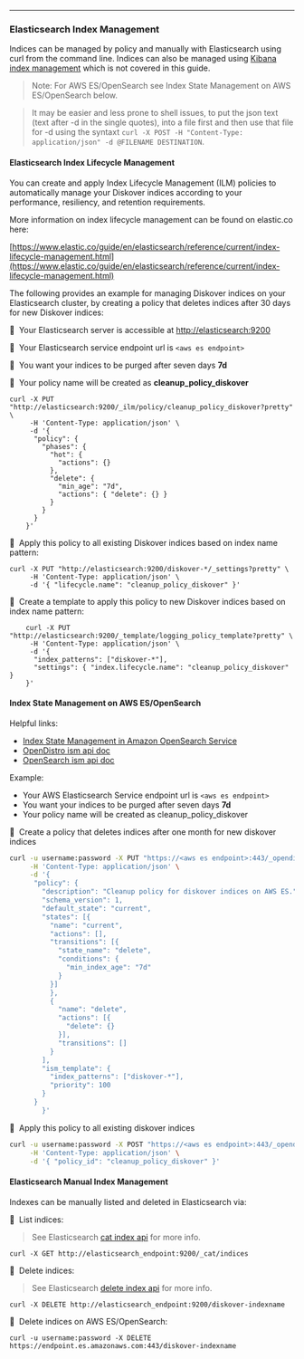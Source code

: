 ___
### Elasticsearch Index Management

Indices can be managed by policy and manually with Elasticsearch using curl from the command line. Indices can also be managed using [Kibana index management](https://www.elastic.co/guide/en/elasticsearch/reference/7.16/index-mgmt.html) which is not covered in this guide.

>Note: For AWS ES/OpenSearch see Index State Management on AWS ES/OpenSearch below.

> It may be easier and less prone to shell issues, to put the json text (text after -d in the single quotes), into a file first and then use that file for -d using the syntaxt `curl -X POST -H "Content-Type: application/json" -d @FILENAME DESTINATION`.

#### Elasticsearch Index Lifecycle Management

You can create and apply Index Lifecycle Management (ILM) policies to automatically manage your Diskover indices according to your performance, resiliency, and retention requirements.

More information on index lifecycle management can be found on elastic.co here:

[https://www.elastic.co/guide/en/elasticsearch/reference/current/index-lifecycle-management.html](https://www.elastic.co/guide/en/elasticsearch/reference/current/index-lifecycle-management.html)

The following provides an example for managing Diskover indices on your Elasticsearch cluster, by creating a policy that deletes indices after 30 days for new Diskover indices:

🔴 &nbsp;Your Elasticsearch server is accessible at [http://elasticsearch:9200](http://elasticsearch:9200)

🔴 &nbsp;Your Elasticsearch service endpoint url is `<aws es endpoint>`

🔴 &nbsp;You want your indices to be purged after seven days **7d**

🔴 &nbsp;Your policy name will be created as  **cleanup_policy_diskover**
```
curl -X PUT "http://elasticsearch:9200/_ilm/policy/cleanup_policy_diskover?pretty" \
     -H 'Content-Type: application/json' \
     -d '{
      "policy": {
        "phases": {
          "hot": {
            "actions": {}
          },
          "delete": {
            "min_age": "7d",
            "actions": { "delete": {} }
          }
        }
      }
    }' 
```

🔴 &nbsp;Apply this policy to all existing Diskover indices based on index name pattern:
```
curl -X PUT "http://elasticsearch:9200/diskover-*/_settings?pretty" \
     -H 'Content-Type: application/json' \
     -d '{ "lifecycle.name": "cleanup_policy_diskover" }'
```

🔴 &nbsp;Create a template to apply this policy to new Diskover indices based on index name pattern:
```  
    curl -X PUT "http://elasticsearch:9200/_template/logging_policy_template?pretty" \
     -H 'Content-Type: application/json' \
     -d '{
      "index_patterns": ["diskover-*"],                 
      "settings": { "index.lifecycle.name": "cleanup_policy_diskover" }
    }' 
```

#### Index State Management on AWS ES/OpenSearch

Helpful links:
- [Index State Management in Amazon OpenSearch Service](https://docs.aws.amazon.com/elasticsearch-service/latest/developerguide/ism.html)
- [OpenDistro ism api doc](https://opendistro.github.io/for-elasticsearch-docs/docs/im/ism/api/)
- [OpenSearch ism api doc](https://opensearch.org/docs/latest/im-plugin/ism/index/)


Example:
* Your AWS Elasticsearch Service endpoint url is `<aws es endpoint>`
* You want your indices to be purged after seven days **7d**
* Your policy name will be created as cleanup_policy_diskover

🔴 &nbsp;Create a policy that deletes indices after one month for new diskover indices

```sh
curl -u username:password -X PUT "https://<aws es endpoint>:443/_opendistro/_ism/policies/cleanup_policy_diskover" \
     -H 'Content-Type: application/json' \
     -d '{
	  "policy": {
	    "description": "Cleanup policy for diskover indices on AWS ES.",
	    "schema_version": 1,
	    "default_state": "current",
	    "states": [{
	      "name": "current",
	      "actions": [],
	      "transitions": [{
	        "state_name": "delete",
	        "conditions": {
	          "min_index_age": "7d"
	        }
	      }]
	      },
	      {
	        "name": "delete",
	        "actions": [{
	          "delete": {}
	        }],
	        "transitions": []
	      }
	    ],
	    "ism_template": {
	      "index_patterns": ["diskover-*"],
	      "priority": 100
	    }
	  }
        }'
```
🔴 &nbsp;Apply this policy to all existing diskover indices

```sh
curl -u username:password -X POST "https://<aws es endpoint>:443/_opendistro/_ism/add/diskover-*" \
     -H 'Content-Type: application/json' \
     -d '{ "policy_id": "cleanup_policy_diskover" }'
```

#### Elasticsearch Manual Index Management

Indexes can be manually listed and deleted in Elasticsearch via:

🔴 &nbsp;List indices:
> See Elasticsearch [cat index api](https://www.elastic.co/guide/en/elasticsearch/reference/current/cat-indices.html) for more info.
```
curl -X GET http://elasticsearch_endpoint:9200/_cat/indices
```

🔴 &nbsp;Delete indices:
> See Elasticsearch [delete index api](https://www.elastic.co/guide/en/elasticsearch/reference/current/indices-delete-index.html) for more info.
```
curl -X DELETE http://elasticsearch_endpoint:9200/diskover-indexname
```
🔴 &nbsp;Delete indices on AWS ES/OpenSearch:
```
curl -u username:password -X DELETE https://endpoint.es.amazonaws.com:443/diskover-indexname
```
